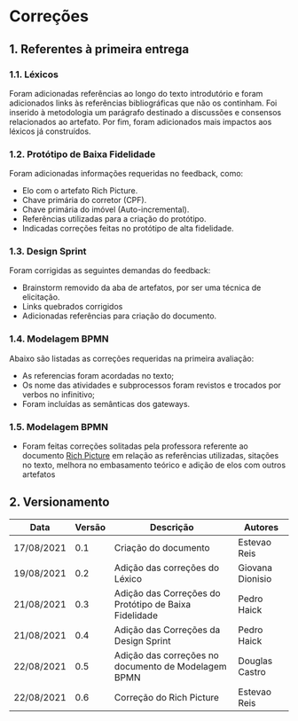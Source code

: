 # Correções
## 1. Referentes à primeira entrega
### 1.1. Léxicos
</p>
  Foram adicionadas referências ao longo do texto introdutório e foram adicionados links às referências bibliográficas que não os continham. Foi inserido à metodologia um parágrafo destinado a discussões e consensos relacionados ao artefato. Por fim, foram adicionados mais impactos aos léxicos já construídos. 
</p> 

### 1.2. Protótipo de Baixa Fidelidade
<p>Foram adicionadas informações requeridas no feedback, como:</p>

- Elo com o artefato Rich Picture.
- Chave primária do corretor (CPF).
- Chave primária do imóvel (Auto-incremental).
- Referências utilizadas para a criação do protótipo.
- Indicadas correções feitas no protótipo de alta fidelidade.

### 1.3. Design Sprint
<p>Foram corrigidas as seguintes demandas do feedback:</p>

- Brainstorm removido da aba de artefatos, por ser uma técnica de elicitação.
- Links quebrados corrigidos
- Adicionadas referências para criação do documento.

### 1.4. Modelagem BPMN
<p>Abaixo são listadas as correções requeridas na primeira avaliação:</p>

- As referencias foram acordadas no texto;
- Os nome das atividades e subprocessos foram revistos e trocados por verbos no infinitivo;
- Foram incluídas as semânticas dos gateways.

### 1.5. Modelagem BPMN
- Foram feitas correções solitadas pela professora referente ao documento [Rich Picture](../desenhoSoftwareBase/richPicture.md) em relação as referências utilizadas, sitações no texto, melhora no embasamento teórico e adição de elos com outros artefatos 
## 2. Versionamento
| Data       | Versão | Descrição                                             | Autores          |
| ---------- | ------ | ---------------------------------                     | ---------------- |
| 17/08/2021 | 0.1    | Criação do documento                                  | Estevao Reis     |
| 19/08/2021 | 0.2    | Adição das correções do Léxico                        | Giovana Dionisio |
| 21/08/2021 | 0.3    | Adição das Correções do Protótipo de Baixa Fidelidade | Pedro Haick      |
| 21/08/2021 | 0.4    | Adição das Correções da Design Sprint                 | Pedro Haick      |
| 22/08/2021 | 0.5    | Adição das correções no documento de Modelagem BPMN   | Douglas Castro |
| 22/08/2021 |  0.6   | Correção do Rich Picture                              | Estevao Reis|
